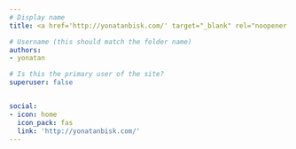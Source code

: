 ```yaml
---
# Display name
title: <a href='http://yonatanbisk.com/' target="_blank" rel="noopener noreferrer">Yonatan Bisk</a>

# Username (this should match the folder name)
authors:
- yonatan

# Is this the primary user of the site?
superuser: false


social:
- icon: home
  icon_pack: fas
  link: 'http://yonatanbisk.com/'
---
```

